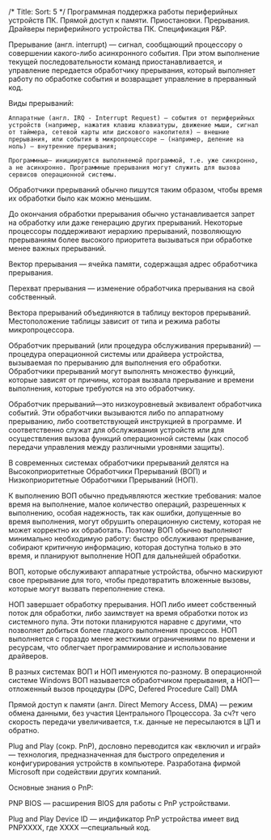 ﻿/*
Title: 
Sort: 5
*/
Программная поддержка работы периферийных устройств ПК. Прямой доступ к памяти. Приостановки. Прерывания. Драйверы периферийного устройства ПК. Спецификация P&P.

Прерывание (англ. interrupt) — сигнал, сообщающий процессору о совершении какого-либо асинхронного события. При этом выполнение текущей последовательности команд приостанавливается, и управление передается обработчику прерывания, который выполняет работу по обработке события и возвращает управление в прерванный код.

Виды прерываний:

	Аппаратные (англ. IRQ - Interrupt Request) — события от периферийных устройств (например, нажатия клавиш клавиатуры, движение мыши, сигнал от таймера, сетевой карты или дискового накопителя) — внешние прерывания, или события в микропроцессоре — (например, деление на ноль) — внутренние прерывания;

	Программные— инициируются выполняемой программой, т.е. уже синхронно, а не асинхронно. Программные прерывания могут служить для вызова сервисов операционной системы.

Обработчики прерываний обычно пишутся таким образом, чтобы время их обработки было как можно меньшим.

До окончания обработки прерывания обычно устанавливается запрет на обработку или даже генерацию других прерываний. Некоторые процессоры поддерживают иерархию прерываний, позволяющую прерываниям более высокого приоритета вызываться при обработке менее важных прерываний.

Вектор прерывания — ячейка памяти, содержащая адрес обработчика прерывания.

Перехват прерывания — изменение обработчика прерывания на свой собственный.

Вектора прерываний объединяются в таблицу векторов прерываний. Местоположение таблицы зависит от типа и режима работы микропроцессора.

Обработчик прерываний (или процедура обслуживания прерываний) — процедура операционной системы или драйвера устройства, вызываемая по прерыванию для выполнения его обработки. Обработчики прерываний могут выполнять множество функций, которые зависят от причины, которая вызвала прерывание и времени выполнения, которые требуются на это обработчику.

Обработчик прерываний—это низкоуровневый эквивалент обработчика событий. Эти обработчики вызываются либо по аппаратному прерыванию, либо соответствующей инструкцией в программе. И соответственно служат для обслуживания устройств или для осуществления вызова функций операционной системы (как способ передачи управления между различными уровнями защиты).

В современных системах обработчики прерываний делятся на Высокоприоритетные Обработчики Прерываний (ВОП) и Низкоприоритетные Обработчики Прерываний (НОП).

К выполнению ВОП обычно предъявляются жесткие требования: малое время на выполнение, малое количество операций, разрешенных к выполнению, особая надежность, так как ошибки, допущенные во время выполнения, могут обрушить операционную систему, которая не может корректно их обработать. Поэтому ВОП обычно выполняют минимально необходимую работу: быстро обслуживают прерывание, собирают критичную информацию, которая доступна только в это время, и планируют выполнение НОП для дальнейшей обработки.

ВОП, которые обслуживают аппаратные устройства, обычно маскируют свое прерывание для того, чтобы предотвратить вложенные вызовы, которые могут вызвать переполнение стека.

НОП завершает обработку прерывания. НОП либо имеет собственный поток для обработки, либо заимствует на время обработки поток из системного пула. Эти потоки планируются наравне с другими, что позволяет добиться более гладкого выполнения процессов. НОП выполняется с гораздо менее жесткими ограничениями по времени и ресурсам, что облегчает программирование и использование драйверов.

В разных системах ВОП и НОП именуются по-разному. В операционной системе Windows ВОП называется обработчиком прерывания, а НОП—отложенный вызов процедуры (DPC, Defered Procedure Call) DMA

Прямой доступ к памяти (англ. Direct Memory Access, DMA) — режим обмена данными, без участия Центрального Процессора. За сч?т чего скорость передачи увеличивается, т.к. данные не пересылаются в ЦП и обратно.

Plug and Play (сокр. PnP), дословно переводится как «включил и играй» — технология, предназначенная для быстрого определения и конфигурирования устройств в компьютере. Разработана фирмой Microsoft при содействии других компаний.

Основные знания о PnP:

PNP BIOS — расширения BIOS для работы с PnP устройствами.

Plug and Play Device ID — индификатор PnP устройства имеет вид PNPXXXX, где XXXX —специальный код.
